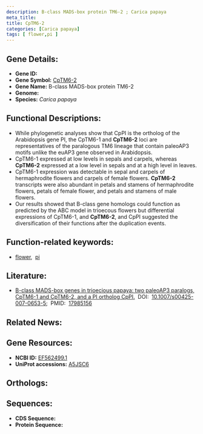 ```yaml
---
description: B-class MADS-box protein TM6-2 ; Carica papaya
meta_title:
title: CpTM6-2
categories: [Carica papaya]
tags: [ flower,pi ]
---
```


## Gene Details:
- **Gene ID:** []()
- **Gene Symbol:** <u>CpTM6-2</u>
- **Gene Name:** B-class MADS-box protein TM6-2
- **Genome:** []()
- **Species:** *Carica papaya*

## Functional Descriptions:
   - While phylogenetic analyses show that CpPI is the ortholog of the Arabidopsis gene PI, the CpTM6-1 and **CpTM6-2** loci are representatives of the paralogous TM6 lineage that contain paleoAP3 motifs unlike the euAP3 gene observed in Arabidopsis.
   - CpTM6-1 expressed at low levels in sepals and carpels, whereas **CpTM6-2** expressed at a low level in sepals and at a high level in leaves.
   - CpTM6-1 expression was detectable in sepal and carpels of hermaphrodite flowers and carpels of female flowers. **CpTM6-2** transcripts were also abundant in petals and stamens of hermaphrodite flowers, petals of female flower, and petals and stamens of male flowers. 
   - Our results showed that B-class gene homologs could function as predicted by the ABC model in trioecous flowers but differential expressions of CpTM6-1, and **CpTM6-2**, and CpPI suggested the diversification of their functions after the duplication events.

## Function-related keywords:
   - [flower](/tags/flower/),&nbsp;&nbsp;[pi](/tags/pi/)

## Literature:
   - [B-class MADS-box genes in trioecious papaya: two paleoAP3 paralogs, CpTM6-1 and CpTM6-2, and a PI ortholog CpPI.](https://doi.org/10.1007/s00425-007-0653-5)&nbsp;&nbsp;DOI:&nbsp;&nbsp;[10.1007/s00425-007-0653-5](https://doi.org/10.1007/s00425-007-0653-5);&nbsp;&nbsp;PMID:&nbsp;&nbsp;[17985156](https://pubmed.ncbi.nlm.nih.gov/17985156/)

## Related News:

## Gene Resources:
- **NCBI ID:**  [EF562499.1](https://www.ncbi.nlm.nih.gov/gene/?term=EF562499.1)
- **UniProt accessions:**  [A5JSC6](https://www.uniprot.org/uniprotkb/A5JSC6/entry)

## Orthologs:

## Sequences:
- **CDS Sequence:**
- **Protein Sequence:**
